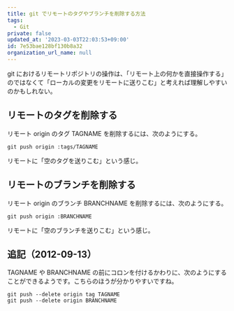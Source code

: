 ```yaml
---
title: git でリモートのタグやブランチを削除する方法
tags:
  - Git
private: false
updated_at: '2023-03-03T22:03:53+09:00'
id: 7e53bae128bf130b8a32
organization_url_name: null
---
```

git におけるリモートリポジトリの操作は、「リモート上の何かを直接操作する」のではなくて「ローカルの変更をリモートに送りこむ」と考えれば理解しやすいのかもしれない。

リモートのタグを削除する
------------------------

リモート origin のタグ TAGNAME を削除するには、次のようにする。

	git push origin :tags/TAGNAME

リモートに「空のタグを送りこむ」という感じ。

リモートのブランチを削除する
----------------------------

リモート origin のブランチ BRANCHNAME を削除するには、次のようにする。

	git push origin :BRANCHNAME

リモートに「空のブランチを送りこむ」という感じ。

追記（2012-09-13）
----------------

TAGNAME や BRANCHNAME の前にコロンを付けるかわりに、次のようにすることができるようです。こちらのほうが分かりやすいですね。

	git push --delete origin tag TAGNAME
	git push --delete origin BRANCHNAME

